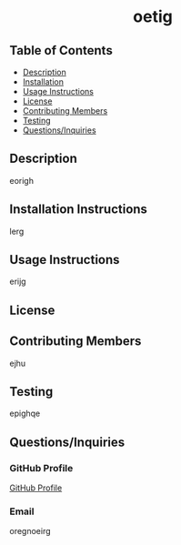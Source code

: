 # <h1 align='center'>oetig</h1>
  
  ## Table of Contents
  * [Description](#Description)
  * [Installation](#Installation-Instructions)
  * [Usage Instructions](#Usage-Instructions)
  * [License](#License)
  * [Contributing Members](#Contributing-Members)
  * [Testing](#Testing)    
  * [Questions/Inquiries](#Questions/Inquiries)
  
  ## Description
  eorigh
  ## Installation Instructions 
  lerg
  ## Usage Instructions
  erijg
  ## License
   
  ## Contributing Members
  ejhu
  ## Testing 
   epighqe
  ## Questions/Inquiries 
  ### GitHub Profile
  [GitHub Profile](http://github.com/seraighqoe)
  ### Email
  oregnoeirg
